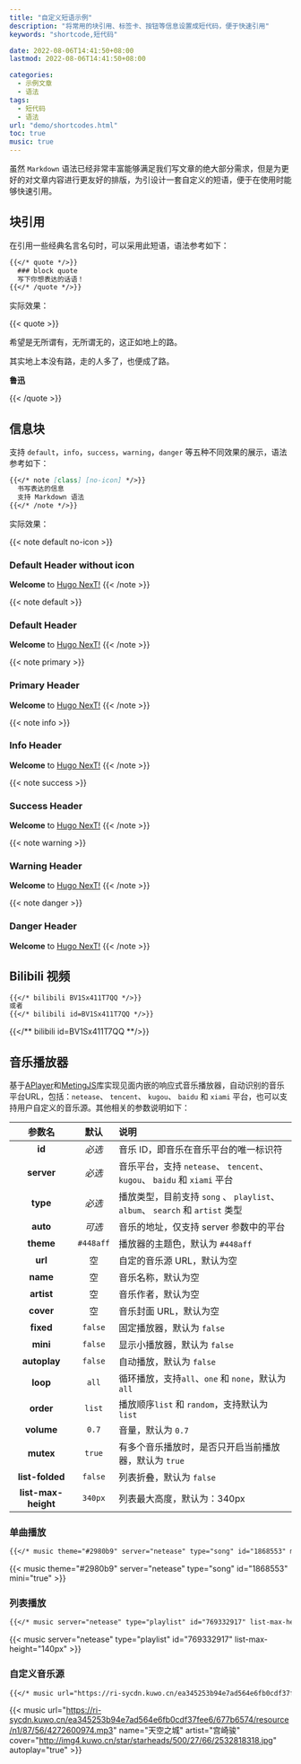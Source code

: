 ```yaml
---
title: "自定义短语示例"
description: "将常用的块引用、标签卡、按钮等信息设置成短代码，便于快速引用"
keywords: "shortcode,短代码"

date: 2022-08-06T14:41:50+08:00
lastmod: 2022-08-06T14:41:50+08:00

categories:
  - 示例文章
  - 语法
tags:
  - 短代码
  - 语法
url: "demo/shortcodes.html"
toc: true
music: true
---
```


虽然 `Markdown` 语法已经非常丰富能够满足我们写文章的绝大部分需求，但是为更好的对文章内容进行更友好的排版，为引设计一套自定义的短语，便于在使用时能够快速引用。

<!--more-->

## 块引用

在引用一些经典名言名句时，可以采用此短语，语法参考如下：

```markdown
{{</* quote */>}}
  ### block quote
  写下你想表达的话语！
{{</* /quote */>}}
```

实际效果：

{{< quote >}}

希望是无所谓有，无所谓无的，这正如地上的路。


其实地上本没有路，走的人多了，也便成了路。

**鲁迅**

{{< /quote >}}

## 信息块

支持 `default`，`info`，`success`，`warning`，`danger` 等五种不同效果的展示，语法参考如下：

```markdown
{{</* note [class] [no-icon] */>}}
  书写表达的信息
  支持 Markdown 语法
{{</* /note */>}}
```

实际效果：

{{< note default no-icon >}}
  ### Default Header without icon
  **Welcome** to [Hugo NexT!](https://preview.hugo-next.eu.org)
{{< /note >}}

{{< note default >}}
  ### Default Header
  **Welcome** to [Hugo NexT!](https://preview.hugo-next.eu.org)
{{< /note >}}

{{< note primary >}}
  ### Primary Header
  **Welcome** to [Hugo NexT!](https://preview.hugo-next.eu.org)
{{< /note >}}

{{< note info >}}
  ### Info Header
  **Welcome** to [Hugo NexT!](https://preview.hugo-next.eu.org)
{{< /note >}}

{{< note success >}}
  ### Success Header
  **Welcome** to [Hugo NexT!](https://preview.hugo-next.eu.org)
{{< /note >}}

{{< note warning >}}
  ### Warning Header
  **Welcome** to [Hugo NexT!](https://preview.hugo-next.eu.org)
{{< /note >}}

{{< note danger >}}
  ### Danger Header
  **Welcome** to [Hugo NexT!](https://preview.hugo-next.eu.org)
{{< /note >}}


## Bilibili 视频

```markdown
{{</* bilibili BV1Sx411T7QQ */>}}
或者
{{</* bilibili id=BV1Sx411T7QQ */>}}
```
{{</** bilibili id=BV1Sx411T7QQ **/>}}

## 音乐播放器

基于[APlayer](https://github.com/DIYgod/APlayer)和[MetingJS](https://github.com/metowolf/MetingJS)库实现见面内嵌的响应式音乐播放器，自动识别的音乐平台URL，包括：`netease`、 `tencent`、 `kugou`、 `baidu` 和 `xiami` 平台，也可以支持用户自定义的音乐源。其他相关的参数说明如下：

| 参数名  | 默认   | 说明  |
| :----: | :------: | :--- |
| **id** | _必选_  | 音乐 ID，即音乐在音乐平台的唯一标识符 |
| **server** | _必选_  | 音乐平台，支持 `netease`、 `tencent`、 `kugou`、 `baidu` 和 `xiami` 平台 |
| **type** | _必选_  | 播放类型，目前支持 `song` 、 `playlist`、 `album`、 `search` 和 `artist` 类型 |
| **auto** | _可选_  | 音乐的地址，仅支持 server 参数中的平台 |
| **theme** | `#448aff`  | 播放器的主题色，默认为 `#448aff` |
| **url** | 空  | 自定的音乐源 URL，默认为空 |
| **name** | 空 | 音乐名称，默认为空 |
| **artist** | 空  | 音乐作者，默认为空 |
| **cover** | 空  | 音乐封面 URL，默认为空 |
| **fixed** | `false` | 固定播放器，默认为 `false` |
| **mini** | `false`  | 显示小播放器，默认为 `false` |
| **autoplay** | `false`  | 自动播放，默认为 `false` |
| **loop** | `all`  | 循环播放，支持`all`、`one` 和 `none`，默认为 `all` |
| **order** | `list`  | 播放顺序`list` 和 `random`，支持默认为 `list` |
| **volume** | `0.7`  | 音量，默认为 `0.7` |
| **mutex** | `true` | 有多个音乐播放时，是否只开启当前播放器，默认为 `true` |
| **list-folded** | `false`  | 列表折叠，默认为 `false` |
| **list-max-height** | `340px`  | 列表最大高度，默认为：340px |

### 单曲播放 

```markdown
{{</* music theme="#2980b9" server="netease" type="song" id="1868553" mini="true" */>}}
```

{{< music theme="#2980b9" server="netease" type="song" id="1868553" mini="true" >}}

### 列表播放

```markdown
{{</* music server="netease" type="playlist" id="769332917" list-max-height="140" */>}}
```

{{< music server="netease" type="playlist" id="769332917" list-max-height="140px" >}}

### 自定义音乐源

```markdown
{{</* music url="https://ri-sycdn.kuwo.cn/ea345253b94e7ad564e6fb0cdf37fee6/677b6574/resource/n1/87/56/4272600974.mp3" name="天空之城" artist="宫崎骏" cover="http://img4.kuwo.cn/star/starheads/500/27/66/2532818318.jpg" autoplay="true" */>}}
```

{{< music url="https://ri-sycdn.kuwo.cn/ea345253b94e7ad564e6fb0cdf37fee6/677b6574/resource/n1/87/56/4272600974.mp3" name="天空之城" artist="宫崎骏" cover="http://img4.kuwo.cn/star/starheads/500/27/66/2532818318.jpg" autoplay="true" >}}
